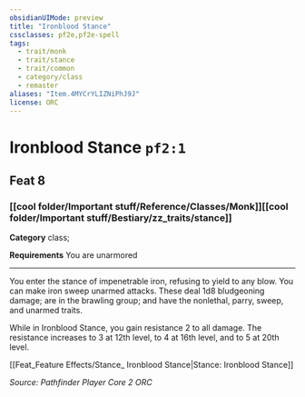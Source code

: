 ```yaml
---
obsidianUIMode: preview
title: "Ironblood Stance"
cssclasses: pf2e,pf2e-spell
tags:
  - trait/monk
  - trait/stance
  - trait/common
  - category/class
  - remaster
aliases: "Item.4MYCrYLIZNiPhJ9J"
license: ORC
---
```

# Ironblood Stance `pf2:1`
## Feat 8
### [[cool folder/Important stuff/Reference/Classes/Monk]][[cool folder/Important stuff/Bestiary/zz_traits/stance]]

**Category** class; 




**Requirements** You are unarmored

* * *

You enter the stance of impenetrable iron, refusing to yield to any blow. You can make iron sweep unarmed attacks. These deal 1d8 bludgeoning damage; are in the brawling group; and have the nonlethal, parry, sweep, and unarmed traits.

While in Ironblood Stance, you gain resistance 2 to all damage. The resistance increases to 3 at 12th level, to 4 at 16th level, and to 5 at 20th level.

[[Feat_Feature Effects/Stance_ Ironblood Stance|Stance: Ironblood Stance]]

*Source: Pathfinder Player Core 2*
*ORC*